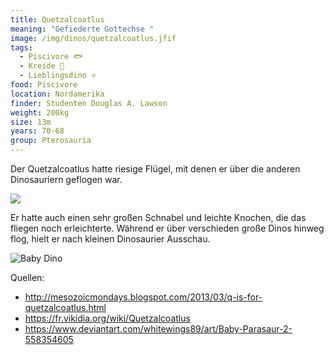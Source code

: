 ```yaml
---
title: Quetzalcoatlus
meaning: "Gefiederte Gottechse "
image: /img/dinos/quetzalcoatlus.jfif
tags:
  - Piscivore 🐟
  - Kreide 🦴
  - Lieblingsdino ⭐
food: Piscivore
location: Nordamerika
finder: Studenten Douglas A. Lawson
weight: 200kg
size: 13m
years: 70-68
group: Pterosauria
---
```

Der Quetzalcoatlus hatte riesige Flügel, mit denen er über die anderen Dinosauriern geflogen war. 

![](/img/dinos/quetzalcoatlus2.jpg)

Er hatte auch einen sehr großen Schnabel und leichte Knochen, die das fliegen noch erleichterte. Während er über verschieden große Dinos hinweg flog, hielt er nach kleinen Dinosaurier Ausschau.

![Baby Dino](/img/dinos/parasaurolophus-baby.jfif)





Quellen:

* <http://mesozoicmondays.blogspot.com/2013/03/q-is-for-quetzalcoatlus.html>
* <https://fr.vikidia.org/wiki/Quetzalcoatlus>
* <https://www.deviantart.com/whitewings89/art/Baby-Parasaur-2-558354605>